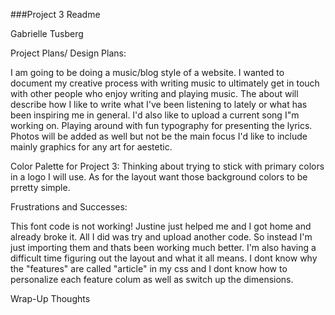 ###Project 3 Readme

Gabrielle Tusberg

Project Plans/ Design Plans:

I am going to be doing a music/blog style of a website. I wanted to document my creative process with writing music to ultimately get in touch with other people who enjoy writing and playing music. The about will describe how I like to write what I've been listening to lately or what has been inspiring me in general. I'd also like to upload a current song I"m working on. Playing around with fun typography for presenting the lyrics. Photos will be added as well but not be the main focus I'd like to include mainly graphics for any art for aestetic.

Color Palette for Project 3:
Thinking about trying to stick with primary colors in a logo I will use. As for the layout want those background colors to be prretty simple.

Frustrations and Successes:

This font code is not working! Justine just helped me and I got home and already broke it. All I did was try and upload another code. So instead I'm just importing them and thats been working much better. I'm also having a difficult time figuring out the layout and what it all means. I dont know why the "features" are called "article" in my css and I dont know how to personalize each feature colum as well as switch up the dimensions.


Wrap-Up Thoughts
